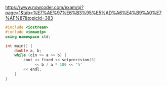 https://www.nowcoder.com/exam/oj?page=1&tab=%E7%AE%97%E6%B3%95%E5%AD%A6%E4%B9%A0%E7%AF%87&topicId=383

```c++
#include <iostream>
#include <iomanip>
using namespace std;

int main() {
    double a, b;
    while (cin >> a >> b) {
        cout << fixed << setprecision(3)
             << b / a * 100 << '%'
        << endl;
    }
}
```
